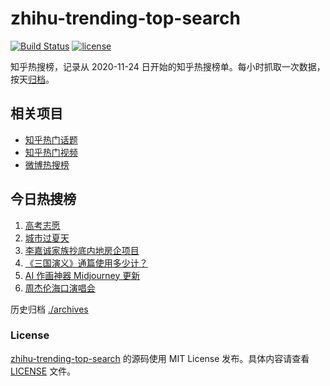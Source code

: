# zhihu-trending-top-search

[![Build Status](https://github.com/justjavac/zhihu-trending-top-search/workflows/ci/badge.svg?branch=main)](https://github.com/justjavac/zhihu-trending-top-search/actions)
[![license](https://img.shields.io/github/license/justjavac/zhihu-trending-top-search)](https://github.com/justjavac/zhihu-trending-top-search/blob/main/LICENSE)

知乎热搜榜，记录从 2020-11-24 日开始的知乎热搜榜单。每小时抓取一次数据，按天[归档](./archives)。

## 相关项目

- [知乎热门话题](https://github.com/justjavac/zhihu-trending-hot-questions)
- [知乎热门视频](https://github.com/justjavac/zhihu-trending-hot-video)
- [微博热搜榜](https://github.com/justjavac/weibo-trending-hot-search)

## 今日热搜榜

<!-- BEGIN -->
<!-- 最后更新时间 Tue Jun 27 2023 07:07:59 GMT+0800 (China Standard Time) -->

1. [高考志愿](https://www.zhihu.com/search?q=%E9%AB%98%E8%80%83%E5%BF%97%E6%84%BF)
1. [城市过夏天](https://www.zhihu.com/search?q=%E5%9F%8E%E5%B8%82%E8%BF%87%E5%A4%8F%E5%A4%A9)
1. [李嘉诚家族抄底内地房企项目](https://www.zhihu.com/search?q=%E6%9D%8E%E5%98%89%E8%AF%9A%E5%AE%B6%E6%97%8F%E6%8A%84%E5%BA%95%E5%86%85%E5%9C%B0%E6%88%BF%E4%BC%81%E9%A1%B9%E7%9B%AE)
1. [《三国演义》通篇使用多少计？](https://www.zhihu.com/search?q=%E3%80%8A%E4%B8%89%E5%9B%BD%E6%BC%94%E4%B9%89%E3%80%8B%E9%80%9A%E7%AF%87%E4%BD%BF%E7%94%A8%E5%A4%9A%E5%B0%91%E8%AE%A1%EF%BC%9F)
1. [AI 作画神器 Midjourney 更新](https://www.zhihu.com/search?q=AI%20%E4%BD%9C%E7%94%BB%E7%A5%9E%E5%99%A8%20Midjourney%20%E6%9B%B4%E6%96%B0)
1. [周杰伦海口演唱会](https://www.zhihu.com/search?q=%E5%91%A8%E6%9D%B0%E4%BC%A6%E6%B5%B7%E5%8F%A3%E6%BC%94%E5%94%B1%E4%BC%9A)

<!-- END -->

历史归档 [./archives](./archives)

### License

[zhihu-trending-top-search](https://github.com/justjavac/zhihu-trending-top-search) 的源码使用 MIT License
发布。具体内容请查看 [LICENSE](./LICENSE) 文件。
